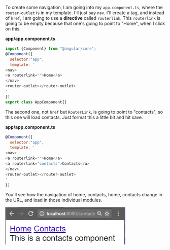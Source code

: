 To create some navigation, I am going into my `app.component.ts`, where the `router-outlet` is in my template. I'll just say `nav`. I'll create a tag, and instead of `href`, I am going to use a **directive** called `routerlink`. This `routerlink` is going to be empty because that one's going to point to "Home", when I click on this.

**app/app.component.ts**
```javascript
import {Component} from "@angular/core";
@Component({
  selector:"app",
  template: '
<nav>
<a routerlink="">Home</a>
</nav>
<router-outlet></router-outlet>
'
})
export class AppComponent{}
```

The second one, not `href` but `RouterLink`, is going to point to "contacts", so this one will load contacts. Just format this a little bit and hit save.

**app/app.component.ts**
```javascript
@Component({
  selector:"app",
  template: '
<nav>
<a routerlink="">Home</a>
<a routerlink="contacts">Contacts</a>
</nav>
<router-outlet></router-outlet>
'
})
```

You'll see how the navigation of home, contacts, home, contacts change in the URL, and load in those individual modules.

![Browser output](../images/angular-2-build-angular-2-navigation-with-routerlink-output.png)